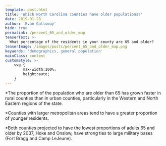 ```yaml
---
template: post.html
title: 'Which North Carolina counties have older populations?'
date: 2019-01-28
author: 'Evan Galloway'
hide: true
permalink: /percent_65_and_older_map
teaserText: >-
  What percentage of the residents in your county are 65 and older?
teaserImage: /images/posts/percent_65_and_older_map.png
keywords: 'demographics, general population'
mainClass: content
customStyle: >- 
    svg {
        max-width:100%;
        height:auto;
    }
---
```

*The proportion of the population who are older than 65 has grown faster in rural counties than in urban counties, particularly in the Western and North Eastern regions of the state.

*Counties with larger metropolitan areas tend to have a greater proportion of younger residents.

*Both counties projected to have the lowest proportions of adults 65 and older by 2037, Hoke and Onslow, have strong ties to large military bases (Fort Bragg and Camp LeJeune). 

<div id='map'></div>
<div id='viewof-year'></div>

<script type="module">
  // Load the Observable runtime and inspector.
  import {Runtime, Inspector} from "https://unpkg.com/@observablehq/notebook-runtime?module";

  import notebook from "https://api.observablehq.com/@gallowayevan/percent-65-and-older-north-carolina.js";


  const renders = {
    "viewof year": "#viewof-year",
    "map": "#map",
  };

  for (let i in renders)
    renders[i] = document.querySelector(renders[i]);

  Runtime.load(notebook, (variable) => {
    if (renders[variable.name]){
      return new Inspector(renders[variable.name]);
    } else {return true;}
  });

</script>
